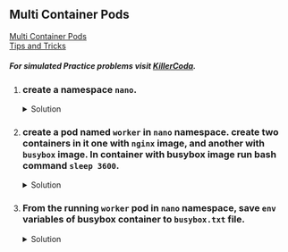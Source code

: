 ## Multi Container Pods

[Multi Container Pods](https://kubernetes.io/docs/tasks/configure-pod-container/assign-pods-nodes-using-node-affinity/)
</br>
[Tips and Tricks](../../tips_and_tricks.md)

##### For simulated Practice problems visit [KillerCoda](https://killercoda.com/amitk).

1.  ### create a namespace `nano`. 
    <details><summary>Solution</summary>
      <p>

      ```bash
      k create ns nano
      ```
      </p>
    </details>

1.  ### create a pod named `worker` in `nano` namespace. create two containers in it one with `nginx` image, and another with `busybox` image. In container with busybox image run bash command `sleep 3600`.
    
    <details><summary>Solution</summary>
      <p>

      ```bash
      apiVersion: v1
      kind: Pod
      metadata:
        creationTimestamp: null
        labels:
          run: worker
        name: worker
      spec:
        containers:
        - image: nginx
          name: nginx
        - image: busybox
          name: busybox
          command: ["sh","-c","sleep 3600"]
        dnsPolicy: ClusterFirst
        restartPolicy: Always
      status: {}
      ```

      </p>
    </details>

1.  ### From the running `worker` pod in `nano` namespace, save `env` variables of busybox container to `busybox.txt` file.
    
    <details><summary>Solution</summary>
      <p>

      ```bash
      # check for the running pod
      k get po -n nano

      # list the env of busybox container & save it to a file
      k exec -ti worker -c busybox -- env

      # or
      k exec -ti worker -c busybox -- env > busybox.txt
      ```

      </p>
    </details>